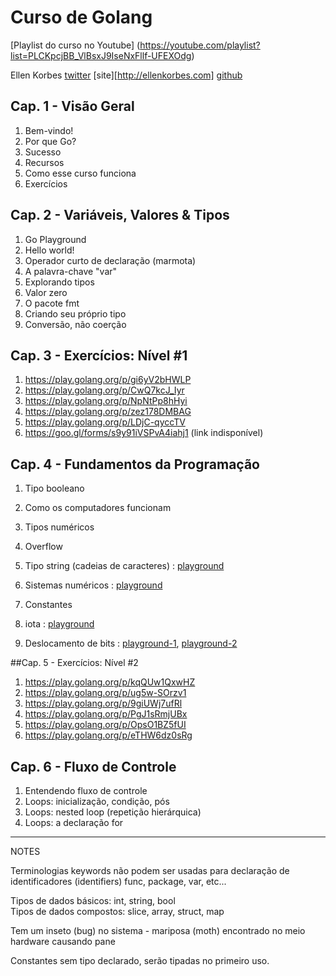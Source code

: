 # Curso de Golang
[Playlist do curso no Youtube] (https://youtube.com/playlist?list=PLCKpcjBB_VlBsxJ9IseNxFllf-UFEXOdg)

Ellen Korbes
[twitter](https://twitter.com/ellenkorbes)
[site][http://ellenkorbes.com]
[github](https://github.com/ellenkorbes)

## Cap. 1 - Visão Geral
1. Bem-vindo!
2. Por que Go?
3. Sucesso
4. Recursos
5. Como esse curso funciona
6. Exercícios

## Cap. 2 - Variáveis, Valores & Tipos 
1. Go Playground
2. Hello world!
3. Operador curto de declaração (marmota)
4. A palavra-chave "var"
5. Explorando tipos
6. Valor zero
7. O pacote fmt
8. Criando seu próprio tipo
9. Conversão, não coerção

## Cap. 3 - Exercícios: Nível #1 
1. https://play.golang.org/p/gi6yV2bHWLP
2. https://play.golang.org/p/CwQ7kcJ_Iyr
3. https://play.golang.org/p/NpNtPp8hHyi
4. https://play.golang.org/p/zez178DMBAG
5. https://play.golang.org/p/LDjC-qyccTV
6. https://goo.gl/forms/s9y91iVSPvA4iahj1 (link indisponível)

## Cap. 4 - Fundamentos da Programação
1. Tipo booleano
2. Como os computadores funcionam
3. Tipos numéricos
4. Overflow
5. Tipo string (cadeias de caracteres) : [playground](https://play.golang.org/p/cFYmiweqoP9)
6. Sistemas numéricos : [playground](https://play.golang.org/p/smjuA0RhjUK)
7. Constantes
8. iota : [playground](https://play.golang.org/p/YnZCFTcpvYC)

9. Deslocamento de bits : [playground-1](https://play.golang.org/p/ublpoDFp-xj), [playground-2](https://play.golang.org/p/_DDJcguaJEi)

##Cap. 5 - Exercícios: Nível #2
1. https://play.golang.org/p/kqQUw1QxwHZ
2. https://play.golang.org/p/ug5w-SOrzv1
3. https://play.golang.org/p/9giUWj7ufRl
4. https://play.golang.org/p/PgJ1sRmjUBx
5. https://play.golang.org/p/OpsO1BZ5fUI
6. https://play.golang.org/p/eTHW6dz0sRg

## Cap. 6 - Fluxo de Controle
1. Entendendo fluxo de controle
2. Loops: inicialização, condição, pós
3. Loops: nested loop (repetição hierárquica)
4. Loops: a declaração for
  
---- 

NOTES

Terminologias keywords não podem ser usadas para declaração 
de identificadores (identifiers) func, package, var, etc...

Tipos de dados básicos: int, string, bool   
Tipos de dados compostos: slice, array, struct, map

Tem um inseto (bug) no sistema - mariposa (moth) encontrado no meio hardware causando pane

Constantes sem tipo declarado, serão tipadas no primeiro uso.
